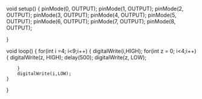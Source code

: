 void setup() {
  pinMode(0, OUTPUT);
  pinMode(1, OUTPUT);
  pinMode(2, OUTPUT);
  pinMode(3, OUTPUT);
  pinMode(4, OUTPUT);
  pinMode(5, OUTPUT);
  pinMode(6, OUTPUT);
  pinMode(7, OUTPUT);
  pinMode(8, OUTPUT);
  
  
 
}

void loop() {
  for(int i =4; i<9;i++)
    {
      digitalWrite(i,HIGH);
      for(int z = 0; i<4;i++)
        {
          digitalWrite(z, HIGH);
          delay(500);
          digitalWrite(z, LOW);
          
        }
        digitalWrite(i,LOW);
    }
  
}
